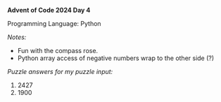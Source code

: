 **Advent of Code 2024 Day 4**

Programming Language: Python

*Notes:*
- Fun with the compass rose.
- Python array access of negative numbers wrap to the other side (?)

*Puzzle answers for my puzzle input:*
1. 2427
2. 1900